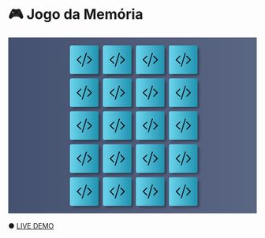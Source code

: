 # 🎮 Jogo da Memória 

<img src="./animação.gif">

● <a href='https://andersonbones.github.io/Jogo-da-memoria/'>LIVE DEMO</a>
